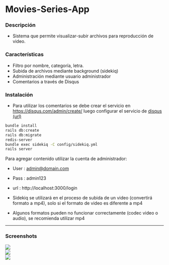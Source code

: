 # Movies-Series-App

### Descripción 
- Sistema que permite visualizar-subir archivos para reproducción de video.

### Características
- Filtro por nombre, categoría, letra.
- Subida de archivos mediante background (sidekiq)
- Administración mediante usuario administrador 
- Comentarios a través de Disqus

### Instalación

- Para utilizar los comentarios se debe crear el servicio en https://disqus.com/admin/create/ luego configurar el servicio de [disqus (url)](https://github.com/JamesAndresCM/movies-series-app/blob/master/app/views/videos/show.html.erb#L19)

```bash
bundle install
rails db:create
rails db:migrate
redis-server
bundle exec sidekiq -C config/sidekiq.yml
rails server
```

Para agregar contenido utilizar la cuenta de administrador: 

- User : admin@domain.com
- Pass : admin123

- url : http://localhost:3000/login

- Sidekiq se utilizará en el proceso de subida de un video (convertirá formato a mp4), solo si el formato de video es diferente a mp4

- Algunos formatos pueden no funcionar correctamente (codec video o audio), se recomienda utilizar mp4

***
### Screenshots

<img src="https://i.imgur.com/lTLHdgY.jpg" />
<br>
<img src="https://i.imgur.com/Izvr5xV.png" />
<br>
<img src="https://i.imgur.com/HwO1NeY.png" />